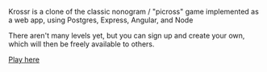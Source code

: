 Krossr is a clone of the classic nonogram / "picross" game implemented as a web app, using Postgres, Express, Angular, and Node

There aren't many levels yet, but you can sign up and create your own, which will then be freely available to others.

[Play here](http://krossr.com)